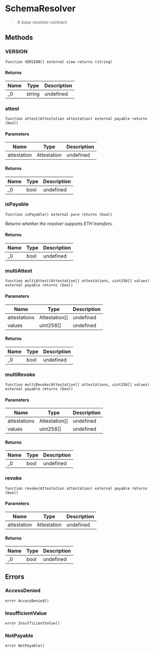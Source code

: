 # SchemaResolver



> A base resolver contract





## Methods

### VERSION

```solidity
function VERSION() external view returns (string)
```






#### Returns

| Name | Type | Description |
|---|---|---|
| _0 | string | undefined |

### attest

```solidity
function attest(Attestation attestation) external payable returns (bool)
```





#### Parameters

| Name | Type | Description |
|---|---|---|
| attestation | Attestation | undefined |

#### Returns

| Name | Type | Description |
|---|---|---|
| _0 | bool | undefined |

### isPayable

```solidity
function isPayable() external pure returns (bool)
```



*Returns whether the resolver supports ETH transfers.*


#### Returns

| Name | Type | Description |
|---|---|---|
| _0 | bool | undefined |

### multiAttest

```solidity
function multiAttest(Attestation[] attestations, uint256[] values) external payable returns (bool)
```





#### Parameters

| Name | Type | Description |
|---|---|---|
| attestations | Attestation[] | undefined |
| values | uint256[] | undefined |

#### Returns

| Name | Type | Description |
|---|---|---|
| _0 | bool | undefined |

### multiRevoke

```solidity
function multiRevoke(Attestation[] attestations, uint256[] values) external payable returns (bool)
```





#### Parameters

| Name | Type | Description |
|---|---|---|
| attestations | Attestation[] | undefined |
| values | uint256[] | undefined |

#### Returns

| Name | Type | Description |
|---|---|---|
| _0 | bool | undefined |

### revoke

```solidity
function revoke(Attestation attestation) external payable returns (bool)
```





#### Parameters

| Name | Type | Description |
|---|---|---|
| attestation | Attestation | undefined |

#### Returns

| Name | Type | Description |
|---|---|---|
| _0 | bool | undefined |




## Errors

### AccessDenied

```solidity
error AccessDenied()
```






### InsufficientValue

```solidity
error InsufficientValue()
```






### NotPayable

```solidity
error NotPayable()
```







